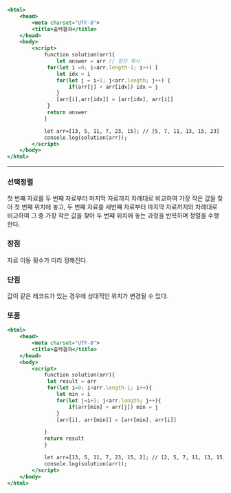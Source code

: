 ```jsx
<html>
    <head>
        <meta charset="UTF-8">
        <title>출력결과</title>
    </head>
    <body>
        <script>
            function solution(arr){
                let answer = arr // 얕은 복사
             for(let i =0; i<arr.length-1; i++) {
                let idx = i
                for(let j = i+1; j<arr.length; j++) {
                    if(arr[j] < arr[idx]) idx = j
                }
                [arr[i],arr[idx]] = [arr[idx], arr[i]] 
             }
             return answer
            }

            let arr=[13, 5, 11, 7, 23, 15]; // [5, 7, 11, 13, 15, 23]
            console.log(solution(arr));
        </script>
    </body>
</html>
```

---

### 선택정렬

첫 번쨰 자료를 두 번째 자료부터 마지막 자료까지 차례대로 비교하여 가장 작은 값을 찾아
첫 번째 위치에 놓고, 두 번째 자료를 세번쨰 자료부터 마지막 자료까지와 차례대로 비교하여 그 중 가장 작은 값을 찾아 두 번쨰 위치에 놓는 과정을
반복하며 정렬을 수행한다. 

### 장점
자료 이동 횟수가 미리 정해진다.

### 단점
값이 같은 레코드가 있는 경우에 상대적인 위치가 변경될 수 있다. 

### 또품
```jsx
<html>
    <head>
        <meta charset="UTF-8">
        <title>출력결과</title>
    </head>
    <body>
        <script>
            function solution(arr){
             let result = arr
             for(let i=0; i<arr.length-1; i++){
                let min = i
                for(let j=i+1; j<arr.length; j++){
                    if(arr[min] > arr[j]) min = j
                }
                [arr[i], arr[min]] = [arr[min], arr[i]]

            }
            return result
            }

            let arr=[13, 5, 11, 7, 23, 15, 2]; // [2, 5, 7, 11, 13, 15, 23]
            console.log(solution(arr));
        </script>
    </body>
</html>

```
